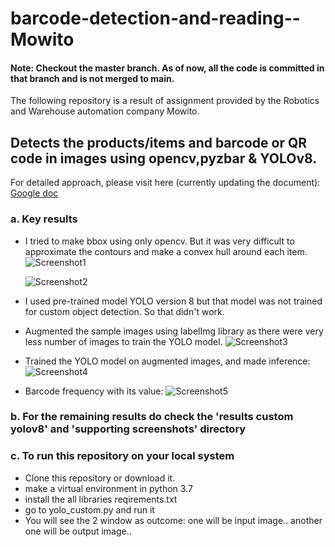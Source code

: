 # barcode-detection-and-reading--Mowito
#### Note: Checkout the master branch. As of now, all the code is committed in that branch and is not merged to main.
The following repository is a result of assignment provided by the Robotics and Warehouse automation company Mowito. 

## Detects the products/items and barcode or QR code in images using opencv,pyzbar & YOLOv8.
For detailed approach, please visit here (currently updating the document):
<a href="https://docs.google.com/document/d/1AV1Bz4Qp4_dcAgq6n8fidlKm4TV8mltx9AX2zrdbciQ/edit?usp=sharing" target="_blank">Google doc</a>

### a. Key results 
* I tried to make bbox using only opencv. But it was very difficult to approximate the contours and make a convex hull around each item.
  ![Screenshot1](https://github.com/KumaarBalbir/barcode-detection-and-reading--Mowito/blob/master/supporting%20screenshots/draw%20contours.png) 
  
  ![Screenshot2](https://github.com/KumaarBalbir/barcode-detection-and-reading--Mowito/blob/master/supporting%20screenshots/draw%20convex%20hull.png) 
  
* I used pre-trained model YOLO version 8 but that model was not trained for custom object detection. So that didn't work.
* Augmented the sample images using labelImg library as there were very less number of images to train the YOLO model.
![Screenshot3](https://github.com/KumaarBalbir/barcode-detection-and-reading--Mowito/blob/master/supporting%20screenshots/labelImg_annotation.png)
* Trained the YOLO model on augmented images, and made inference:
![Screenshot4](https://github.com/KumaarBalbir/barcode-detection-and-reading--Mowito/blob/master/supporting%20screenshots/detected%20bbox%20custom%20yolo.png) 
* Barcode frequency with its value:
![Screenshot5](https://github.com/KumaarBalbir/barcode-detection-and-reading--Mowito/blob/master/supporting%20screenshots/barcode%20cnt%20ss.png) 

### b. For the remaining results do check the 'results custom yolov8' and  'supporting screenshots'  directory 

### c. To run this repository on your local system
* Clone this repository or download it. 
* make a virtual environment in python 3.7
* install the all libraries reqirements.txt
* go to yolo_custom.py and run it
* You will see the 2 window as outcome: one will be input image.. another one will be output image..


  

